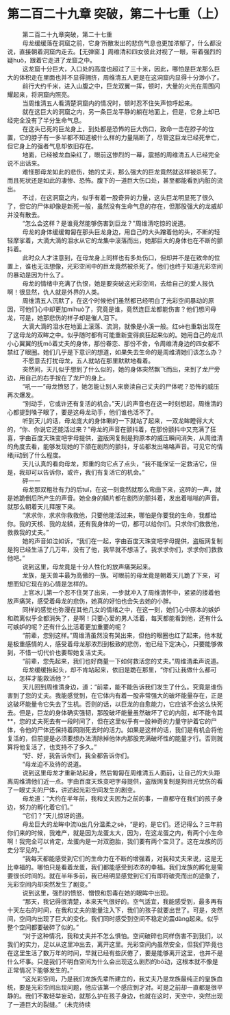 <h1>第二百二十九章 突破，第二十七重（上）</h1>
<div id="content">&nbsp&nbsp&nbsp&nbsp&nbsp&nbsp&nbsp&nbsp
 第二百二十九章突破，第二十七重
 <br/>&nbsp&nbsp&nbsp&nbsp&nbsp&nbsp&nbsp&nbsp
 母龙缓缓落在洞窟之前，它身‘所散发出的悲伤气息也更加浓郁了，什么都没说，直接朝着洞窟内走去。【无弹窗.】周维清和四女彼此对视了一眼，带着强烈的疑huò，跟着它走进了龙窟之中。
 <br/>&nbsp&nbsp&nbsp&nbsp&nbsp&nbsp&nbsp&nbsp
 这龙窟十分巨大，入口处的高度也超过了三十米，因此，哪怕是巨龙那么巨大的体积走在里面也并不显得拥挤，周维清五人更是在这洞窟内显得十分渺小了。
 <br/>&nbsp&nbsp&nbsp&nbsp&nbsp&nbsp&nbsp&nbsp
 前行大约千米，进入山腹之中，巨龙双翼一挥，顿时，大量的火光在周围闪耀起来，将洞窟内照亮。
 <br/>&nbsp&nbsp&nbsp&nbsp&nbsp&nbsp&nbsp&nbsp
 当周维清五人看清楚洞窟内的情况时，顿时忍不住失声惊呼起来。
 <br/>&nbsp&nbsp&nbsp&nbsp&nbsp&nbsp&nbsp&nbsp
 就在这巨大的洞窟之内，另一条巨龙平静的躺在地面上，但是，它身上却已经完全没有了半分生命气息。
 <br/>&nbsp&nbsp&nbsp&nbsp&nbsp&nbsp&nbsp&nbsp
 在这头已死的巨龙身上，到处都是恐怖的巨大伤口，致命一击在脖子的位置，它的脖子有一多半都不知道被什么样的力量隔断了，尽管这巨龙已经死丵亡，但它身上的强者气息却依旧存在。
 <br/>&nbsp&nbsp&nbsp&nbsp&nbsp&nbsp&nbsp&nbsp
 地面，已经被龙血染红了，眼前这惨烈的一幕，震撼的周维清五人已经完全说不出话来。
 <br/>&nbsp&nbsp&nbsp&nbsp&nbsp&nbsp&nbsp&nbsp
 难怪那母龙如此的悲伤，她的丈夫，那么强大的巨龙竟然就这样被杀死了。而且死状还是如此的凄惨、恐怖。腹下的一道巨大伤口处，甚至都能看到内脏的流出。
 <br/>&nbsp&nbsp&nbsp&nbsp&nbsp&nbsp&nbsp&nbsp
 不过，在这洞窟之内，似乎有着一股奇异的力量，这头巨龙明显死了很久了，但它的尸体却像是新死一般，虽然没有生命气息的存在，但那股强大的龙威却并没有散去。
 <br/>&nbsp&nbsp&nbsp&nbsp&nbsp&nbsp&nbsp&nbsp
 “怎么会这样？是谁竟然能够伤害到巨龙？”周维清吃惊的说道。
 <br/>&nbsp&nbsp&nbsp&nbsp&nbsp&nbsp&nbsp&nbsp
 母龙的身体缓缓匍匐在那头巨龙身边，用自己的大头蹭着他的头，不断的轻轻摩挲着，大滴大滴的泪水从它的龙集中滚落而出，她那巨大的身体也在不断的颤抖着。
 <br/>&nbsp&nbsp&nbsp&nbsp&nbsp&nbsp&nbsp&nbsp
 此时众人才注意到，在母龙身上同样也有多处伤口，但却并不是在致命的位置上，谁也无法想像，光彩空间中的巨龙竟然被杀死了。他们也终于知道光彩空间的暴动是因为什么了。
 <br/>&nbsp&nbsp&nbsp&nbsp&nbsp&nbsp&nbsp&nbsp
 母龙的情绪中充满了仇恨，她是要突破这光彩空间，去给自己的爱人报仇啊！很显然，仇人就是外界的人类。
 <br/>&nbsp&nbsp&nbsp&nbsp&nbsp&nbsp&nbsp&nbsp
 周维清五人沉默了，在这个时候他们虽然都已经明白了光彩空间暴动的原因，可他们心中却更加míhuò了，究竟是谁，竟然连巨龙都能伤害？他们想问母龙，可是，她那悲伤的样子却是催人泪下。
 <br/>&nbsp&nbsp&nbsp&nbsp&nbsp&nbsp&nbsp&nbsp
 大滴大滴的泪水在地面上滚落、流淌，就像是小溪一般。红sè也重新出现在了这母龙的双眸之中。似乎随时都有可能重新变得疯狂起来似的。她用自己的龙爪小心翼翼的抚mō着丈夫的身体，那份眷恋、那份不舍，令周维清身边的四女都不禁红了眼圈。她们几乎是下意识的想道，如果失去生命的是周维清她们该怎么办？
 <br/>&nbsp&nbsp&nbsp&nbsp&nbsp&nbsp&nbsp&nbsp
 不愿意去打扰母龙，五人就站在那里默默地看着。
 <br/>&nbsp&nbsp&nbsp&nbsp&nbsp&nbsp&nbsp&nbsp
 突然间，天儿似乎想到了什么似的，她的身体突然飘飞而出，来到了龙尸旁边，用自己的右手按在了龙尸的身上。
 <br/>&nbsp&nbsp&nbsp&nbsp&nbsp&nbsp&nbsp&nbsp
 “吼一一”母龙愤怒了，她怎能让别人来亵渎自己丈夫的尸体呢？恐怖的威压再次爆发。
 <br/>&nbsp&nbsp&nbsp&nbsp&nbsp&nbsp&nbsp&nbsp
 “别动手，它或许还有复活的机会。”天儿的声音也在这一时刻想起，周维清的心都提到嗓子眼了，要是这母龙动手，他们谁也活不了。
 <br/>&nbsp&nbsp&nbsp&nbsp&nbsp&nbsp&nbsp&nbsp
 听到天儿的话，母龙庞大的身体唰的一下就站了起来，一双龙眸瞪得大大的，“你、你说它还能活过来？”母龙的声音在颤抖着，在那份颤抖中又充满了狂喜，字由百度天珠变吧字母提供，盗版网复制是狗原本的威压瞬间消失，从周维清的角度去看，能够发现她的下颌在剧烈的颤抖，牙齿都发出咯咯声音。可见它的情绪jī动到了什么程度。
 <br/>&nbsp&nbsp&nbsp&nbsp&nbsp&nbsp&nbsp&nbsp
 天儿认真的看向母龙，郑重的向它点了点头，“我不能保证一定救活它，但是，我却可以告诉你，或许，我们有复活它的机会。”
 <br/>&nbsp&nbsp&nbsp&nbsp&nbsp&nbsp&nbsp&nbsp
 砰一一
 <br/>&nbsp&nbsp&nbsp&nbsp&nbsp&nbsp&nbsp&nbsp
 母龙那双粗壮有力的后tuǐ，在这一刻竟然就那么弯曲下来，这砰的一声，就是她跪倒后所产生的声音。她全身的鳞片都在剧烈的颤抖着，发出着嗡嗡的声音。就那么朝着天儿拜服下来。
 <br/>&nbsp&nbsp&nbsp&nbsp&nbsp&nbsp&nbsp&nbsp
 “求求你，求求你救救他，只要他能活过来，哪怕是你要我的生命，我都给你。我的天核、我的龙鳞，还有我身体的一切，都可以给你们。只求你们救救他，救救我的丈夫。”
 <br/>&nbsp&nbsp&nbsp&nbsp&nbsp&nbsp&nbsp&nbsp
 她的声音如泣如诉，“我们在一起，字由百度天珠变吧字母提供，盗版网复制是狗已经生活了几万年，没有了他，我早就不想活了。我求求你们，求求你们救救他吧。”
 <br/>&nbsp&nbsp&nbsp&nbsp&nbsp&nbsp&nbsp&nbsp
 说到这里，母龙竟是十分人性化的放声痛哭起来。
 <br/>&nbsp&nbsp&nbsp&nbsp&nbsp&nbsp&nbsp&nbsp
 龙族，是天兽丰最为高傲的一族。可眼前的母龙竟是朝着天儿跪了下来，可想而知它现在的心情是怎样的。
 <br/>&nbsp&nbsp&nbsp&nbsp&nbsp&nbsp&nbsp&nbsp
 上官冰儿第一个忍不住哭了出来，一步就冲入了周维清怀中，紧紧的搂着他放声痛哭，感受着母龙的悲伤，她真的好怕也会失去她的小胖。
 <br/>&nbsp&nbsp&nbsp&nbsp&nbsp&nbsp&nbsp&nbsp
 同样的感觉也弥漫在其他几女的情绪之中，在这一刻，她们心中原本的嫉妒和疏离似乎全都消失了，是啊！只要心爱的男人活着，每天都能看到他，还有什么可嫉妒的呢？还有什么比活着更加重要的呢？
 <br/>&nbsp&nbsp&nbsp&nbsp&nbsp&nbsp&nbsp&nbsp
 “前辈，您别这样。”周维清虽然没有哭出来，但他的眼圈也红了起来，他本就是极重感情的人，感受着母龙那浓烈到极致的悲伤，他已经下定决心，只要能够做到，不惜一切代价也要帮她复活丈夫。
 <br/>&nbsp&nbsp&nbsp&nbsp&nbsp&nbsp&nbsp&nbsp
 “前辈，您先起来，我们也好商量一下如何救活您的丈夫。”周维清柔声说道。
 <br/>&nbsp&nbsp&nbsp&nbsp&nbsp&nbsp&nbsp&nbsp
 母龙缓缓抬起头，却不肯站起来，依旧是跪在那里，“你们让我做什么都可以，怎样才能救活他？”
 <br/>&nbsp&nbsp&nbsp&nbsp&nbsp&nbsp&nbsp&nbsp
 天儿回到周维清身边，道：“前辈，能不能告诉我们发生了什么。究竟是谁伤害到了您的丈夫。我能感觉到，在它体内有着一股非常强大的破坏能量存在，正是这破坏能量令它失去了生机。否则的话，以巨龙的自愈能力，它应该不会这么快死去。但是，巨龙的身体确实强韧，那股破坏能量虽然破坏了它的内脏，却不能令其**，您的丈夫死去有一段时间了，但在这里似乎有一股神奇的力量守护着它的尸体，令他的尸体还保持着网刚死去时的活力。如果是这样的话，我们是有机会将他复活的，但前提是必须要想办法清除掉他体内那股充满破坏性的能量才行。否则就算将他复活了，也支持不了多久。”
 <br/>&nbsp&nbsp&nbsp&nbsp&nbsp&nbsp&nbsp&nbsp
 “好、好，我告诉你们，我全都告诉你们。
 <br/>&nbsp&nbsp&nbsp&nbsp&nbsp&nbsp&nbsp&nbsp
 “母龙迫不及待的说道。
 <br/>&nbsp&nbsp&nbsp&nbsp&nbsp&nbsp&nbsp&nbsp
 说到这里母龙才重新站起身，然后匍匐在周维清五人面前，让自己的大头距离周维清他们近一点。字由百度天珠变吧字母提供，盗版网复制是狗目光忧伤的看了一眼丈夫的尸体，讲述起光彩空间发生的剧变。
 <br/>&nbsp&nbsp&nbsp&nbsp&nbsp&nbsp&nbsp&nbsp
 母龙道：“大约在半年前，我和丈夫因为之前的事，一直都守在我们的孩子身边，努力的孵化着它们。”
 <br/>&nbsp&nbsp&nbsp&nbsp&nbsp&nbsp&nbsp&nbsp
 “它们？”天儿惊讶的道。
 <br/>&nbsp&nbsp&nbsp&nbsp&nbsp&nbsp&nbsp&nbsp
 母龙巨大的龙眸中流lù出几分温柔之sè，“是的，是它们。还记得么？三年前你们来的时候，我难产，就是因为龙蛋太大，因为，在这龙蛋之内，有两个小生命啊！我完全可以肯定，龙蛋内是一对双胞胎，我们要有两个宝贝了。这在龙族的历史分罕见的。”
 <br/>&nbsp&nbsp&nbsp&nbsp&nbsp&nbsp&nbsp&nbsp
 “我每天都能感受到它们的生命力在不断的增强着，对我和丈夫来说，这是无比幸福的。哪怕只是看着龙蛋，我们都能感受到浓浓的幸福。我们龙族的孵化是需要很长时间的。就在半年多前，我已经明显感觉到它们有即将破壳而出的迹象了，光彩空间内却突然发生了剧变。”
 <br/>&nbsp&nbsp&nbsp&nbsp&nbsp&nbsp&nbsp&nbsp
 说到这里，强烈的愤怒、憎恨和怨毒在她的眼眸中出现。
 <br/>&nbsp&nbsp&nbsp&nbsp&nbsp&nbsp&nbsp&nbsp
 “那天，我记得很清楚，本来天气很好的。空气适宜，我能感受到，最多再有十天左右的时间，在我和丈夫的能量注入下，我们的孩子就要出世了。可是，突然间，空间内出现了巨大的变化。我们同时感受到空间不稳定的震dàng起来。似乎整个空间都要破碎了似的。”
 <br/>&nbsp&nbsp&nbsp&nbsp&nbsp&nbsp&nbsp&nbsp
 “对于这种情况，我和丈夫并不怎么惧怕。空间破碎也同样伤害不到我们，以我们的实力，足以从这里冲出去，离开这里。光彩空间内虽然安全，但我们毕竟也在这里生活了数万年的时间，早就已经有些厌倦了，要是能够离开这里，也并不是什么坏事。只是我们不明白空间为什么会出现这么剧烈的bō动，这根本就不像是正常情况下能够发生的。”
 <br/>&nbsp&nbsp&nbsp&nbsp&nbsp&nbsp&nbsp&nbsp
 “这光彩空间，乃是我们龙族先辈所建立的，我丈夫乃是龙族最纯正的皇族血统，要是光彩空间出现问题，他应该第一个感应到才对。可是之前却一直都是很平静的。我们不敢轻举妄动，就那么护在孩子身边，也就在这时，天空中，突然出现了一道巨大的裂缝。”（未完待续
 <br/>&nbsp&nbsp&nbsp&nbsp&nbsp&nbsp&nbsp&nbsp
 <br/>&nbsp&nbsp&nbsp&nbsp&nbsp&nbsp&nbsp&nbsp
</div>
